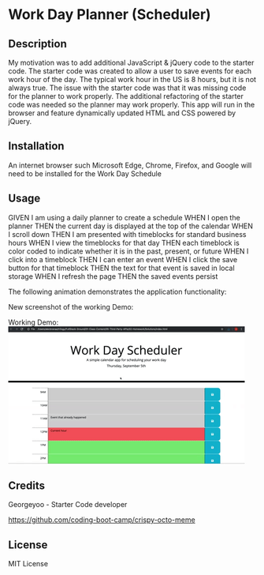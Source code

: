 # Work Day Planner (Scheduler)

## Description

My motivation was to add additional JavaScript & jQuery code to the starter code. The starter code was created to allow a user to save events for each work hour of the day. The typical work hour in the US is 8 hours, but it is not always true. The issue with the starter code was that it was missing code for the planner to work properly. The additional refactoring of the starter code was needed so the planner may work properly. This app will run in the browser and feature dynamically updated HTML and CSS powered by jQuery.

## Installation

An internet browser such Microsoft Edge, Chrome, Firefox, and Google will need to be installed for the Work Day Schedule

## Usage

GIVEN I am using a daily planner to create a schedule
WHEN I open the planner
THEN the current day is displayed at the top of the calendar
WHEN I scroll down
THEN I am presented with timeblocks for standard business hours
WHEN I view the timeblocks for that day
THEN each timeblock is color coded to indicate whether it is in the past, present, or future
WHEN I click into a timeblock
THEN I can enter an event
WHEN I click the save button for that timeblock
THEN the text for that event is saved in local storage
WHEN I refresh the page
THEN the saved events persist

The following animation demonstrates the application functionality:

New screenshot of the working Demo:

Working Demo:
![A user clicks on slots on the color-coded calendar and edits the events.](./Assets/images/05-third-party-apis-homework-demo.gif)

## Credits

Georgeyoo - Starter Code developer

https://github.com/coding-boot-camp/crispy-octo-meme

## License

MIT License
